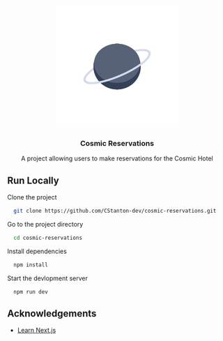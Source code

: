 <p align='center'>
  <img src='public/cosmic-reservations-logo.svg' alt='Logo' height='280'/>
</p>

<h3 align='center'>Cosmic Reservations</h3>

<p align="center">
  A project allowing users to make reservations for the Cosmic Hotel
</p>

## Run Locally

Clone the project

```bash
  git clone https://github.com/CStanton-dev/cosmic-reservations.git
```

Go to the project directory

```bash
  cd cosmic-reservations
```

Install dependencies

```bash
  npm install
```

Start the devlopment server

```bash
  npm run dev
```

## Acknowledgements

 - [Learn Next.js](https://nextjs.org/learn/foundations/about-nextjs)

